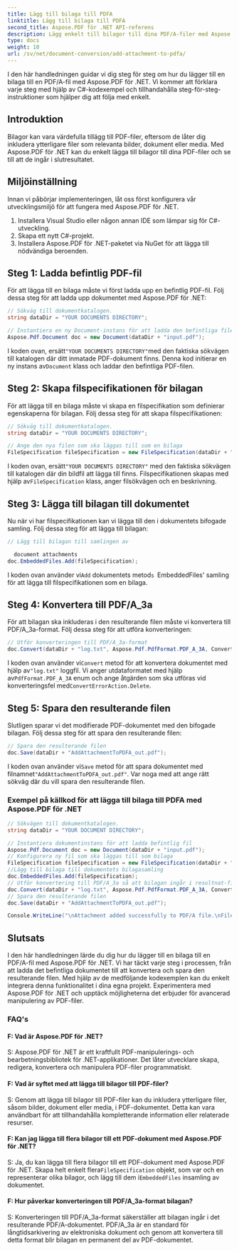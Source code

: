 ```yaml
---
title: Lägg till bilaga till PDFA
linktitle: Lägg till bilaga till PDFA
second_title: Aspose.PDF för .NET API-referens
description: Lägg enkelt till bilagor till dina PDF/A-filer med Aspose.PDF för .NET.
type: docs
weight: 10
url: /sv/net/document-conversion/add-attachment-to-pdfa/
---
```

I den här handledningen guidar vi dig steg för steg om hur du lägger till en bilaga till en PDF/A-fil med Aspose.PDF för .NET. Vi kommer att förklara varje steg med hjälp av C#-kodexempel och tillhandahålla steg-för-steg-instruktioner som hjälper dig att följa med enkelt.

## Introduktion

Bilagor kan vara värdefulla tillägg till PDF-filer, eftersom de låter dig inkludera ytterligare filer som relevanta bilder, dokument eller media. Med Aspose.PDF för .NET kan du enkelt lägga till bilagor till dina PDF-filer och se till att de ingår i slutresultatet.

## Miljöinställning

Innan vi påbörjar implementeringen, låt oss först konfigurera vår utvecklingsmiljö för att fungera med Aspose.PDF för .NET.

1. Installera Visual Studio eller någon annan IDE som lämpar sig för C#-utveckling.
2. Skapa ett nytt C#-projekt.
3. Installera Aspose.PDF för .NET-paketet via NuGet för att lägga till nödvändiga beroenden.

## Steg 1: Ladda befintlig PDF-fil

För att lägga till en bilaga måste vi först ladda upp en befintlig PDF-fil. Följ dessa steg för att ladda upp dokumentet med Aspose.PDF för .NET:

```csharp
// Sökväg till dokumentkatalogen.
string dataDir = "YOUR DOCUMENTS DIRECTORY";

// Instantiera en ny Document-instans för att ladda den befintliga filen
Aspose.Pdf.Document doc = new Document(dataDir + "input.pdf");
```

 I koden ovan, ersätt`"YOUR DOCUMENTS DIRECTORY"`med den faktiska sökvägen till katalogen där ditt inmatade PDF-dokument finns. Denna kod initierar en ny instans av`Document` klass och laddar den befintliga PDF-filen.

## Steg 2: Skapa filspecifikationen för bilagan

För att lägga till en bilaga måste vi skapa en filspecifikation som definierar egenskaperna för bilagan. Följ dessa steg för att skapa filspecifikationen:

```csharp
// Sökväg till dokumentkatalogen.
string dataDir = "YOUR DOCUMENTS DIRECTORY";

// Ange den nya filen som ska läggas till som en bilaga
FileSpecification fileSpecification = new FileSpecification(dataDir + "aspose-logo.jpg", "Large image file");
```

 I koden ovan, ersätt`"YOUR DOCUMENTS DIRECTORY"` med den faktiska sökvägen till katalogen där din bildfil att lägga till finns. Filspecifikationen skapas med hjälp av`FileSpecification` klass, anger filsökvägen och en beskrivning.

## Steg 3: Lägga till bilagan till dokumentet

Nu när vi har filspecifikationen kan vi lägga till den i dokumentets bifogade samling. Följ dessa steg för att lägga till bilagan:

```csharp
// Lägg till bilagan till samlingen av

  document attachments
doc.EmbeddedFiles.Add(fileSpecification);
```

 I koden ovan använder vi`Add` dokumentets metod`s `EmbeddedFiles' samling för att lägga till filspecifikationen som en bilaga.

## Steg 4: Konvertera till PDF/A_3a

För att bilagan ska inkluderas i den resulterande filen måste vi konvertera till PDF/A_3a-format. Följ dessa steg för att utföra konverteringen:

```csharp
// Utför konverteringen till PDF/A_3a-format
doc.Convert(dataDir + "log.txt", Aspose.Pdf.PdfFormat.PDF_A_3A, ConvertErrorAction.Delete);
```

 I koden ovan använder vi`Convert` metod för att konvertera dokumentet med hjälp av`"log.txt"` loggfil. Vi anger utdataformatet med hjälp av`PdfFormat.PDF_A_3A` enum och ange åtgärden som ska utföras vid konverteringsfel med`ConvertErrorAction.Delete`.

## Steg 5: Spara den resulterande filen

Slutligen sparar vi det modifierade PDF-dokumentet med den bifogade bilagan. Följ dessa steg för att spara den resulterande filen:

```csharp
// Spara den resulterande filen
doc.Save(dataDir + "AddAttachmentToPDFA_out.pdf");
```

 I koden ovan använder vi`Save` metod för att spara dokumentet med filnamnet`"AddAttachmentToPDFA_out.pdf"`. Var noga med att ange rätt sökväg där du vill spara den resulterande filen.

### Exempel på källkod för att lägga till bilaga till PDFA med Aspose.PDF för .NET

```csharp
// Sökvägen till dokumentkatalogen.
string dataDir = "YOUR DOCUMENT DIRECTORY";

// Instantiera dokumentinstans för att ladda befintlig fil
Aspose.Pdf.Document doc = new Document(dataDir + "input.pdf");
// Konfigurera ny fil som ska läggas till som bilaga
FileSpecification fileSpecification = new FileSpecification(dataDir + "aspose-logo.jpg", "Large Image file");
//Lägg till bilaga till dokumentets bilagasamling
doc.EmbeddedFiles.Add(fileSpecification);
// Utför konvertering till PDF/A_3a så att bilagan ingår i resultnat-filen
doc.Convert(dataDir + "log.txt", Aspose.Pdf.PdfFormat.PDF_A_3A, ConvertErrorAction.Delete);
// Spara den resulterande filen
doc.Save(dataDir + "AddAttachmentToPDFA_out.pdf");

Console.WriteLine("\nAttachment added successfully to PDF/A file.\nFile saved at " + dataDir);
```

## Slutsats

I den här handledningen lärde du dig hur du lägger till en bilaga till en PDF/A-fil med Aspose.PDF för .NET. Vi har täckt varje steg i processen, från att ladda det befintliga dokumentet till att konvertera och spara den resulterande filen. Med hjälp av de medföljande kodexemplen kan du enkelt integrera denna funktionalitet i dina egna projekt. Experimentera med Aspose.PDF för .NET och upptäck möjligheterna det erbjuder för avancerad manipulering av PDF-filer.

### FAQ's

#### F: Vad är Aspose.PDF för .NET?

S: Aspose.PDF för .NET är ett kraftfullt PDF-manipulerings- och bearbetningsbibliotek för .NET-applikationer. Det låter utvecklare skapa, redigera, konvertera och manipulera PDF-filer programmatiskt.

#### F: Vad är syftet med att lägga till bilagor till PDF-filer?

S: Genom att lägga till bilagor till PDF-filer kan du inkludera ytterligare filer, såsom bilder, dokument eller media, i PDF-dokumentet. Detta kan vara användbart för att tillhandahålla kompletterande information eller relaterade resurser.

#### F: Kan jag lägga till flera bilagor till ett PDF-dokument med Aspose.PDF för .NET?

 S: Ja, du kan lägga till flera bilagor till ett PDF-dokument med Aspose.PDF för .NET. Skapa helt enkelt flera`FileSpecification` objekt, som var och en representerar olika bilagor, och lägg till dem i`EmbeddedFiles` insamling av dokumentet.

#### F: Hur påverkar konverteringen till PDF/A_3a-format bilagan?

S: Konverteringen till PDF/A_3a-format säkerställer att bilagan ingår i det resulterande PDF/A-dokumentet. PDF/A_3a är en standard för långtidsarkivering av elektroniska dokument och genom att konvertera till detta format blir bilagan en permanent del av PDF-dokumentet.
